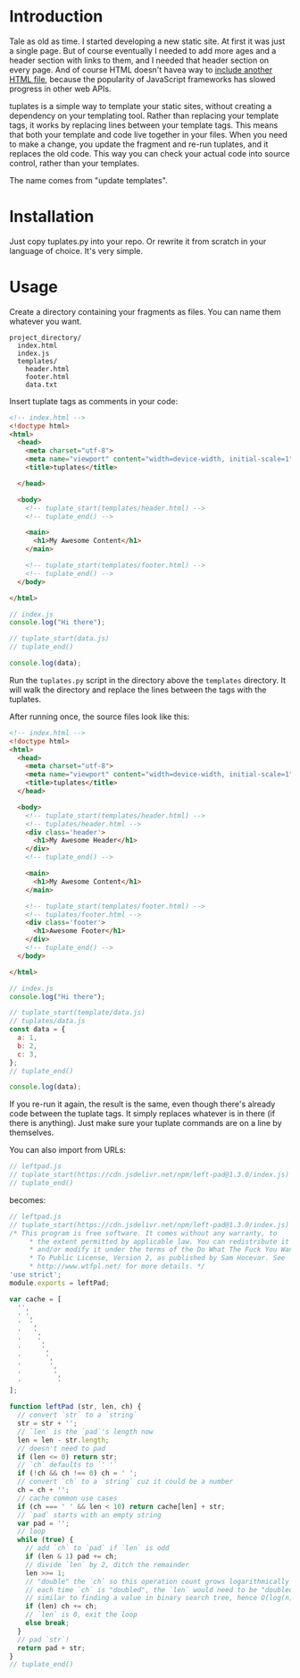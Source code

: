 # Introduction

Tale as old as time. I started developing a new static site. At first it was
just a single page. But
of course eventually I needed to add more ages and a header section with links to
them, and I needed that header section on every page. And of course HTML doesn't
havea way to
[include another HTML file](https://css-tricks.com/the-simplest-ways-to-handle-html-includes/),
because the popularity of JavaScript frameworks has slowed progress in
other web APIs.

tuplates is a simple way to template your static sites, without creating a
dependency on your templating tool. Rather than replacing your template tags,
it works by replacing lines between your template tags. This means that both
your template and code live together in your files. When you need to make a 
change, you update the fragment and re-run tuplates, and it replaces the old
code. This way you can check your actual code into source control, rather than
your templates.

The name comes from "update templates".


# Installation

Just copy tuplates.py into your repo. Or rewrite it from scratch in your
language of choice. It's very simple.

# Usage

Create a directory containing your fragments as files. You can
name them whatever you want.

```
project_directory/
  index.html
  index.js
  templates/
    header.html
    footer.html
    data.txt
```

Insert tuplate tags as comments in your code:

```html
<!-- index.html -->
<!doctype html>
<html>
  <head>
    <meta charset="utf-8">
    <meta name="viewport" content="width=device-width, initial-scale=1" />
    <title>tuplates</title>

  </head>

  <body>
    <!-- tuplate_start(templates/header.html) -->
    <!-- tuplate_end() -->

    <main>
      <h1>My Awesome Content</h1>
    </main>

    <!-- tuplate_start(templates/footer.html) -->
    <!-- tuplate_end() -->
  </body>

</html>
```

```javascript
// index.js
console.log("Hi there");

// tuplate_start(data.js)
// tuplate_end()

console.log(data);
```

Run the `tuplates.py` script in the directory above the `templates` directory.
It will walk the directory and replace the lines between the tags with the
tuplates.

After running once, the source files look like this:

```html
<!-- index.html -->
<!doctype html>
<html>
  <head>
    <meta charset="utf-8">
    <meta name="viewport" content="width=device-width, initial-scale=1" />
    <title>tuplates</title>
  </head>

  <body>
    <!-- tuplate_start(templates/header.html) -->
    <!-- tuplates/header.html -->
    <div class='header'>
      <h1>My Awesome Header</h1>
    </div>
    <!-- tuplate_end() -->

    <main>
      <h1>My Awesome Content</h1>
    </main>

    <!-- tuplate_start(templates/footer.html) -->
    <!-- tuplates/footer.html -->
    <div class='footer'>
      <h1>Awesome Footer</h1>
    </div>
    <!-- tuplate_end() -->
  </body>

</html>
```

```javascript
// index.js
console.log("Hi there");

// tuplate_start(template/data.js)
// tuplates/data.js
const data = {
  a: 1,
  b: 2,
  c: 3,
};
// tuplate_end()

console.log(data);
```

If you re-run it again, the result is the same, even though there's already
code between the tuplate tags. It simply replaces whatever is in there (if
there is anything). Just make sure your tuplate commands are on a line by
themselves.

You can also import from URLs:

```javascript
// leftpad.js
// tuplate_start(https://cdn.jsdelivr.net/npm/left-pad@1.3.0/index.js)
// tuplate_end()
```

becomes:

```javascript
// leftpad.js
// tuplate_start(https://cdn.jsdelivr.net/npm/left-pad@1.3.0/index.js)
/* This program is free software. It comes without any warranty, to
     * the extent permitted by applicable law. You can redistribute it
     * and/or modify it under the terms of the Do What The Fuck You Want
     * To Public License, Version 2, as published by Sam Hocevar. See
     * http://www.wtfpl.net/ for more details. */
'use strict';
module.exports = leftPad;

var cache = [
  '',
  ' ',
  '  ',
  '   ',
  '    ',
  '     ',
  '      ',
  '       ',
  '        ',
  '         '
];

function leftPad (str, len, ch) {
  // convert `str` to a `string`
  str = str + '';
  // `len` is the `pad`'s length now
  len = len - str.length;
  // doesn't need to pad
  if (len <= 0) return str;
  // `ch` defaults to `' '`
  if (!ch && ch !== 0) ch = ' ';
  // convert `ch` to a `string` cuz it could be a number
  ch = ch + '';
  // cache common use cases
  if (ch === ' ' && len < 10) return cache[len] + str;
  // `pad` starts with an empty string
  var pad = '';
  // loop
  while (true) {
    // add `ch` to `pad` if `len` is odd
    if (len & 1) pad += ch;
    // divide `len` by 2, ditch the remainder
    len >>= 1;
    // "double" the `ch` so this operation count grows logarithmically on `len`
    // each time `ch` is "doubled", the `len` would need to be "doubled" too
    // similar to finding a value in binary search tree, hence O(log(n))
    if (len) ch += ch;
    // `len` is 0, exit the loop
    else break;
  }
  // pad `str`!
  return pad + str;
}
// tuplate_end()
```
